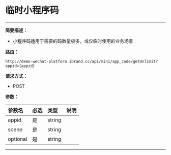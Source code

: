 
# 临时小程序码
 ****

**简要描述：**


- 小程序码适用于需要的码数量极多，或仅临时使用的业务场景


**路由：**

```
http://demo-wechat-platform.ibrand.cc/api/mini/app_code/getUnlimit?appid={appid}

```
**请求方式：**
- POST

**参数：**

|参数名|必选|类型|说明|
|:----    |:---|:----- |-----   |
|appid |是  |string |  |
|scene |是  |string |  |
|optional |是  |string |  |

 ****
 



